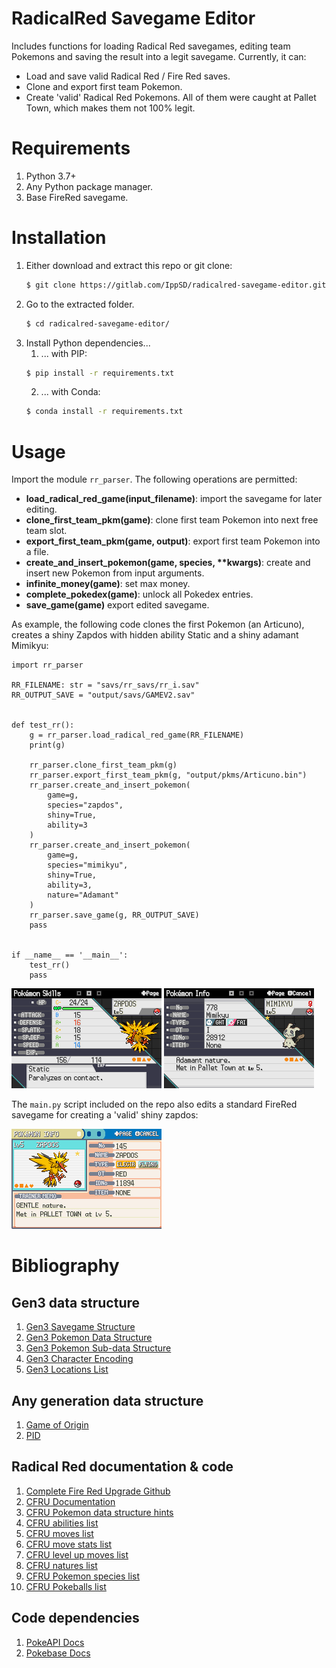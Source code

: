 
# RadicalRed Savegame Editor

Includes functions for loading Radical Red
savegames, editing team Pokemons and saving
the result into a legit savegame. Currently, it can:

* Load and save valid Radical Red / Fire Red saves.
* Clone and export first team Pokemon.
* Create 'valid' Radical Red Pokemons. All of them
  were caught at Pallet Town, which makes them not
  100% legit.

# Requirements

1. Python 3.7+
2. Any Python package manager.
3. Base FireRed savegame.

# Installation

1. Either download and extract this repo or git clone:
    ```bash
    $ git clone https://gitlab.com/IppSD/radicalred-savegame-editor.git
    ```
2. Go to the extracted folder.
    ```bash
    $ cd radicalred-savegame-editor/
    ```
3. Install Python dependencies...
    1. ... with PIP:
    ```bash
    $ pip install -r requirements.txt 
    ```
    2. ... with Conda:
    ```bash
    $ conda install -r requirements.txt
    ```

# Usage

Import the module ``rr_parser``. The following operations
are permitted:

* **load_radical_red_game(input_filename)**: import
  the savegame for later editing.
* **clone_first_team_pkm(game)**: clone first team Pokemon
  into next free team slot.
* **export_first_team_pkm(game, output)**: export first
  team Pokemon into a file.
* **create_and_insert_pokemon(game, species, \*\*kwargs)**: create
  and insert new Pokemon from input arguments.
* **infinite_money(game)**: set max money.
* **complete_pokedex(game)**: unlock all Pokedex entries.
* **save_game(game)** export edited savegame.


As example, the following code clones the first Pokemon
(an Articuno), creates a shiny Zapdos with hidden
ability Static and a shiny adamant Mimikyu:

```python3
import rr_parser

RR_FILENAME: str = "savs/rr_savs/rr_i.sav"
RR_OUTPUT_SAVE = "output/savs/GAMEV2.sav"


def test_rr():
    g = rr_parser.load_radical_red_game(RR_FILENAME)
    print(g)

    rr_parser.clone_first_team_pkm(g)
    rr_parser.export_first_team_pkm(g, "output/pkms/Articuno.bin")
    rr_parser.create_and_insert_pokemon(
        game=g,
        species="zapdos",
        shiny=True,
        ability=3
    )
    rr_parser.create_and_insert_pokemon(
        game=g,
        species="mimikyu",
        shiny=True,
        ability=3,
        nature="Adamant"
    )
    rr_parser.save_game(g, RR_OUTPUT_SAVE)
    pass


if __name__ == '__main__':
    test_rr()
    pass

```

![](examples/ZAPDOS_RADICALRED_HIDDEN_SHINY.png)
![](examples/MIMIKYU_ADAMANT_SHINY.png)

The ``main.py`` script included on the repo also
edits a standard FireRed savegame for creating a
'valid' shiny zapdos:

![](examples/ZAPDOS_FIRERED.png)

# Bibliography

## Gen3 data structure

1. [Gen3 Savegame Structure](https://bulbapedia.bulbagarden.net/wiki/Save_data_structure_in_Generation_III)
2. [Gen3 Pokemon Data Structure](https://bulbapedia.bulbagarden.net/wiki/Pok%C3%A9mon_data_structure_in_Generation_III)
3. [Gen3 Pokemon Sub-data Structure](https://bulbapedia.bulbagarden.net/wiki/Pok%C3%A9mon_data_substructures_in_Generation_III)
4. [Gen3 Character Encoding](https://bulbapedia.bulbagarden.net/wiki/Character_encoding_in_Generation_III)
5. [Gen3 Locations List](https://bulbapedia.bulbagarden.net/wiki/List_of_locations_by_index_number_(Generation_III))

## Any generation data structure

1. [Game of Origin](https://bulbapedia.bulbagarden.net/wiki/Game_of_origin)
2. [PID](https://bulbapedia.bulbagarden.net/wiki/Personality_value)

## Radical Red documentation & code

1. [Complete Fire Red Upgrade Github](https://github.com/Skeli789/Complete-Fire-Red-Upgrade)
2. [CFRU Documentation](https://raw.githubusercontent.com/Skeli789/Complete-Fire-Red-Upgrade/master/CFRU%20Documentation.pdf)
3. [CFRU Pokemon data structure hints](https://github.com/Skeli789/Complete-Fire-Red-Upgrade/blob/master/include/pokemon.h)
4. [CFRU abilities list](https://github.com/Skeli789/Complete-Fire-Red-Upgrade/blob/master/include/constants/abilities.h)
5. [CFRU moves list](https://github.com/Skeli789/Complete-Fire-Red-Upgrade/blob/master/include/constants/moves.h)
6. [CFRU move stats list](https://github.com/Skeli789/Complete-Fire-Red-Upgrade/blob/master/src/Tables/battle_moves.c)
7. [CFRU level up moves list](https://github.com/Skeli789/Complete-Fire-Red-Upgrade/blob/master/src/Tables/level_up_learnsets.c)
8. [CFRU natures list](https://github.com/Skeli789/Complete-Fire-Red-Upgrade/blob/master/include/constants/pokemon.h)
9. [CFRU Pokemon species list](https://github.com/Skeli789/Complete-Fire-Red-Upgrade/blob/master/include/constants/species.h)
10. [CFRU Pokeballs list](https://github.com/Skeli789/Complete-Fire-Red-Upgrade/blob/c884d332eae3a16a8e8f588ad95abc5ec1ff2abe/include/new/catching.h)

## Code dependencies

1. [PokeAPI Docs](https://pokeapi.co/docs/v2)
2. [Pokebase Docs](https://github.com/PokeAPI/pokebase)